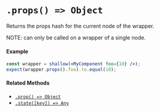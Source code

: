 # `.props() => Object`

Returns the props hash for the current node of the wrapper.

NOTE: can only be called on a wrapper of a single node.


#### Example


```jsx
const wrapper = shallow(<MyComponent foo={10} />);
expect(wrapper.props().foo).to.equal(10);
```


#### Related Methods

- [`.prop() => Object`](prop.md)
- [`.state([key]) => Any`](state.md)
